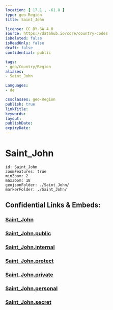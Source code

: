 ```yaml
---
location: [ 17.1 , -61.8 ] 
type: geo-Region
title: Saint_John

license: CC BY-SA 4.0
source: https://datahub.io/core/country-codes
isDeleted: false
isReadOnly: false
draft: false
confidential: public

tags:
- geo/Country/Region
aliases:
- Saint_John

Languages:
- de

cssclasses: geo-Region
publish: true
linkTitle: 
keywords: 
layout: 
publishDate: 
expiryDate: 
---
```


# Saint_John

```leaflet
id: Saint_John
zoomFeatures: true 
minZoom: 2 
maxZoom: 18
geojsonFolder: ./Saint_John/
markerFolder: ./Saint_John/
```


## Confidential Links & Embeds: 

### [Saint_John](/_Standards/Earth/Continent/America~Caribbean/Antigua_and_Barbuda/Counties/Saint_John.md) 

### [Saint_John.public](/_public/Earth/Continent/America~Caribbean/Antigua_and_Barbuda/Counties/Saint_John.public.md) 

### [Saint_John.internal](/_internal/Earth/Continent/America~Caribbean/Antigua_and_Barbuda/Counties/Saint_John.internal.md) 

### [Saint_John.protect](/_protect/Earth/Continent/America~Caribbean/Antigua_and_Barbuda/Counties/Saint_John.protect.md) 

### [Saint_John.private](/_private/Earth/Continent/America~Caribbean/Antigua_and_Barbuda/Counties/Saint_John.private.md) 

### [Saint_John.personal](/_personal/Earth/Continent/America~Caribbean/Antigua_and_Barbuda/Counties/Saint_John.personal.md) 

### [Saint_John.secret](/_secret/Earth/Continent/America~Caribbean/Antigua_and_Barbuda/Counties/Saint_John.secret.md)

